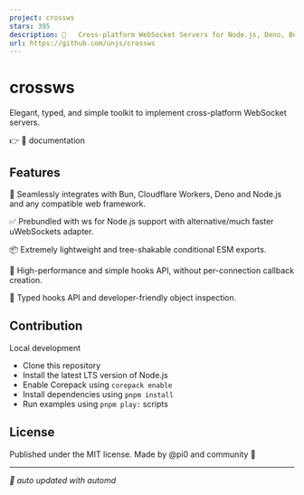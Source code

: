 ```yaml
---
project: crossws
stars: 395
description: 🔌   Cross-platform WebSocket Servers for Node.js, Deno, Bun and Cloudflare Workers.
url: https://github.com/unjs/crossws
---
```


crossws
=======

Elegant, typed, and simple toolkit to implement cross-platform WebSocket servers.

👉 📖 documentation

Features
--------

🧩 Seamlessly integrates with Bun, Cloudflare Workers, Deno and Node.js and any compatible web framework.

✅ Prebundled with ws for Node.js support with alternative/much faster uWebSockets adapter.

📦 Extremely lightweight and tree-shakable conditional ESM exports.

🚀 High-performance and simple hooks API, without per-connection callback creation.

🌟 Typed hooks API and developer-friendly object inspection.

Contribution
------------

Local development

-   Clone this repository
-   Install the latest LTS version of Node.js
-   Enable Corepack using `corepack enable`
-   Install dependencies using `pnpm install`
-   Run examples using `pnpm play:` scripts

License
-------

Published under the MIT license. Made by @pi0 and community 💛  
  

* * *

_🤖 auto updated with automd_
